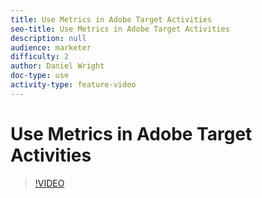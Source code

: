 ```yaml
---
title: Use Metrics in Adobe Target Activities
seo-title: Use Metrics in Adobe Target Activities
description: null
audience: marketer
difficulty: 2
author: Daniel Wright
doc-type: use
activity-type: feature-video
---
```


# Use Metrics in Adobe Target Activities

>[!VIDEO](https://video.tv.adobe.com/v/17380/?quality=12)